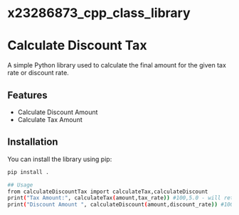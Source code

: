 # x23286873_cpp_class_library

# Calculate Discount Tax 
A simple Python library used to calculate the final amount for the given tax rate or discount rate.

## Features

- Calculate Discount Amount
- Calculate Tax Amount

## Installation

You can install the library using pip:

```bash
pip install .

## Usage
from calculateDiscountTax import calculateTax,calculateDiscount
print("Tax Amount:", calculateTax(amount,tax_rate)) #100,5.0 - will return 105
print("Discount Amount ", calculateDiscount(amount,discount_rate)) #100,10 - will return 90
